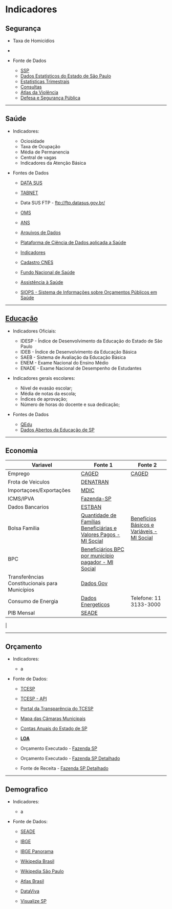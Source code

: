 # Indicadores


## Segurança
- Taxa de Homicídios
- 

- Fonte de Dados
  - [SSP](http://www.ssp.sp.gov.br/Estatistica/Default.aspx)
  - [Dados Estatísticos do Estado de São Paulo](http://www.ssp.sp.gov.br/Estatistica/Pesquisa.aspx)
  - [Estatísticas Trimestrais](http://www.ssp.sp.gov.br/Estatistica/Trimestrais.aspx)
  - [Consultas](http://www.ssp.sp.gov.br/transparenciassp/Consulta.aspx)
  - [Atlas da Violência](http://www.ipea.gov.br/atlasviolencia/)
  - [Defesa e Segurança Pública](http://dados.gov.br/dataset?groups=defesa-seguranca)
---

## Saúde
- Indicadores:
  - Ociosidade
  - Taxa de Ocupação
  - Média de Permanencia
  - Central de vagas
  - Indicadores da Atenção Básica


- Fontes de Dados
  - [DATA SUS](http://www2.datasus.gov.br/DATASUS/index.php?area=0901&item=1)   
  - [TABNET](http://www2.datasus.gov.br/DATASUS/index.php?area=02)
  - Data SUS FTP - ftp://ftp.datasus.gov.br/
  - [OMS](https://www.who.int/gho/themes/en/)
  - [ANS](http://www.ans.gov.br/planos-de-saude-e-operadoras/informacoes-e-avaliacoes-de-operadoras)
  - [Arquivos de Dados](http://www2.datasus.gov.br/DATASUS/index.php?area=0901&item=1)
  - [Plataforma de Ciência de Dados aplicada a Saúde](https://bigdata.icict.fiocruz.br/)
  - [Indicadores](http://indicador-hospitalar.blogspot.com/search/label/200.1-Indicadores%20Hospitalar)
  - [Cadastro CNES](http://dados.gov.br/dataset/cnes)
  - [Fundo Nacional de Saúde](https://consultafns.saude.gov.br/#/consolidada/0/detalhar)
   
  - [Assistência à Saúde](http://www2.datasus.gov.br/DATASUS/index.php?area=0202)

  - [SIOPS - Sistema de Informações sobre Orçamentos Públicos em Saúde](http://www.saude.gov.br/repasses-financeiros/siops/demonstrativos-dados-informados#SAA2)

----

## [Educação](http://portal.inep.gov.br/web/guest/dados)

- Indicadores Oficiais:
  - IDESP - Índice de Desenvolvimento da Educação do Estado de São Paulo
  - IDEB  - Índice de Desenvolvimento da Educação Básica
  - SAEB  - Sistema de Avaliação da Educação Básica
  - ENEM  - Exame Nacional do Ensino Médio
  - ENADE - Exame Nacional de Desempenho de Estudantes
  
- Indicadores gerais escolares:
  - Nível de evasão escolar;
  - Média de notas da escola;
  - Índices de aprovação;
  - Número de horas do docente e sua dedicação;

- Fontes de Dados
  - [QEdu](https://www.qedu.org.br/)
  - [Dados Abertos da Educação de SP](https://dados.educacao.sp.gov.br/search/type/dataset)

----

## Economia

| Variavel | Fonte 1                          | Fonte 2                                    |
|----------|----------------------------------|--------------------------------------------|
| Emprego  | [CAGED](http://pdet.mte.gov.br/) | [CAGED](ftp.mtps.gov.br/pdet/caged/)       |
| Frota de Veiculos         |  [DENATRAN](https://infraestrutura.gov.br/component/content/article/115-portal-denatran/8552-estat%C3%ADsticas-frota-de-ve%C3%ADculos-denatran.html)                                |                                            |
|     Importaçoes/Exportações     |           [MDIC](http://www.mdic.gov.br/index.php/comercio-exterior/estatisticas-de-comercio-exterior/base-de-dados-do-comercio-exterior-brasileiro-arquivos-para-download)                       |                                            |
|     ICMS/IPVA     |          [Fazenda-SP](https://www.fazenda.sp.gov.br/RepasseConsulta/Consulta/repasse.aspx)                        |                                            |
|     Dados Bancarios     |        [ESTBAN](https://www.bcb.gov.br/estatisticas/estatisticabancariamunicipios)                          |                                            |
|     Bolsa Familia     |            [Quantidade de Famílias Beneficiárias e Valores Pagos - MI Social](http://dados.gov.br/dataset/bolsa-familia-misocial)                      |                  [Benefícios Básicos e Variáveis - MI Social](http://dados.gov.br/dataset/beneficios-bolsa-familia-mi-social)                          |
|   BPC      |       [Beneficiários BPC por município pagador - MI Social](http://dados.gov.br/dataset/bpc-por-municipio-pagador)                           |                                            |
|     Transferências Constitucionais para Municípios     |            [Dados Gov](http://dados.gov.br/dataset/transferencias-constitucionais-para-municipios)                      |                                            |
|Consumo de Energia|[Dados Energeticos](http://dadosenergeticos.energia.sp.gov.br/portalcev2/index.html)| Telefone: 11 3133-3000
|PIB Mensal|[SEADE](https://www.seade.gov.br/produtos/pib-mensal/)|
|
                 


----

## Orçamento

- Indicadores:
    - a

- Fonte de Dados:
  - [TCESP](https://www.tce.sp.gov.br/#)
  - [TCESP - API](https://transparencia.tce.sp.gov.br/apis)
  - [Portal da Transparência do TCESP](https://www4.tce.sp.gov.br/transparencia/)
  - [Mapa das Câmaras Municipais](https://painel.tce.sp.gov.br/pentaho/api/repos/%3Apublic%3ACamara%3Acamara.wcdf/generatedContent?password=zero&userid=anony)
  - [Contas Anuais do Estado de SP](https://www.tce.sp.gov.br/contas-anuais)
  -  [**LOA**](https://www.al.sp.gov.br/alesp/pesquisa-proposicoes/?direction=inicio&lastPage=0&currentPage=0&act=detalhe&idDocumento=&rowsPerPage=20&currentPageDetalhe=1&tpDocumento=&method=search&text=&natureId=&legislativeNumber=&legislativeYear=&natureIdMainDoc=loa&anoDeExercicio=&strInitialDate=&strFinalDate=&author=105&supporter=&politicalPartyId=&stageId=)
  - Orçamento Executado - [Fazenda SP](https://portal.fazenda.sp.gov.br/acessoinformacao/Paginas/Consulta-Receita-Orçamentária.aspx)
  - Orçamento Executado - [Fazenda SP Detalhado](https://www.fazenda.sp.gov.br/SigeoLei131/Paginas/FlexConsDespesa.aspx)


  - Fonte de Receita - [Fazenda SP Detalhado](https://www.fazenda.sp.gov.br/SigeoLei131/Paginas/FlexConsReceita.aspx)

----
## Demografico
- Indicadores:
  - a

- Fonte de Dados:
    - [SEADE](http://www.seade.gov.br/lista-produtos/)
    - [IBGE](https://seriesestatisticas.ibge.gov.br/lista_tema.aspx?op=0&no=10#)
    - [IBGE Panorama](https://cidades.ibge.gov.br/brasil/sp/panorama)


    - [Wikipedia Brasil](https://pt.wikipedia.org/wiki/Demografia_do_Brasil)
    - [Wikipedia São Paulo](https://pt.wikipedia.org/wiki/S%C3%A3o_Paulo_(estado)#cite_note-IBGE_Pop_2019-2)


    - [Atlas Brasil](http://atlasbrasil.org.br/2013/pt/perfil_uf/sao-paulo)
    - [DataViva](http://dataviva.info/en/location/4sp090607)

    - [Visualize SP](http://visualizesp.seade.gov.br/category/demografia/)



